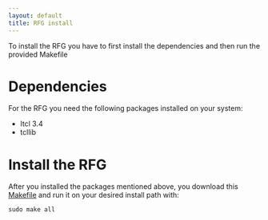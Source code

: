 ```yaml
---
layout: default
title: RFG install
---
```


To install the RFG you have to first install the dependencies and then run the provided Makefile

# Dependencies
For the RFG you need the following packages installed on your system:

* Itcl 3.4
* tcllib

# Install the RFG

After you installed the packages mentioned above, you download this [Makefile](https://raw.githubusercontent.com/unihd-cag/odfi-rfg/gh-pages/install/Makefile) and run it on your desired install path with:

    sudo make all

